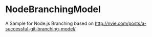 NodeBranchingModel
==================

A Sample for Node.js Branching based on http://nvie.com/posts/a-successful-git-branching-model/
